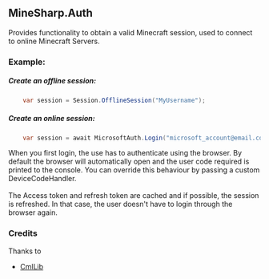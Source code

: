 ## MineSharp.Auth

Provides functionality to obtain a valid Minecraft session, used to connect to online Minecraft Servers.

### Example:
##### Create an offline session:
```csharp
    var session = Session.OfflineSession("MyUsername");
```
##### Create an online session:
```csharp
    var session = await MicrosoftAuth.Login("microsoft_account@email.com");
```
When you first login, the use has to authenticate using the browser. By default the browser will automatically open and the user code required is printed to the console.
You can override this behaviour by passing a custom DeviceCodeHandler. \
\
The Access token and refresh token are cached and if possible, the session is refreshed. In that case, the user doesn't have to login through the browser again.

### Credits
Thanks to
 - [CmlLib](https://github.com/CmlLib/CmlLib.Core.Auth.Microsoft)